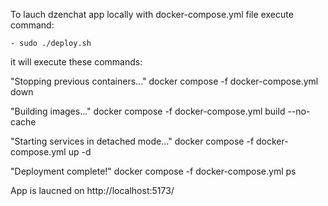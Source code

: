 To lauch dzenchat app locally with docker-compose.yml file execute command:

    - sudo ./deploy.sh 

it will execute these commands: 

"Stopping previous containers..."
docker compose -f docker-compose.yml down

"Building images..."
docker compose -f docker-compose.yml build --no-cache

"Starting services in detached mode..."
docker compose -f docker-compose.yml up -d

"Deployment complete!"
docker compose -f docker-compose.yml ps


App is laucned on http://localhost:5173/